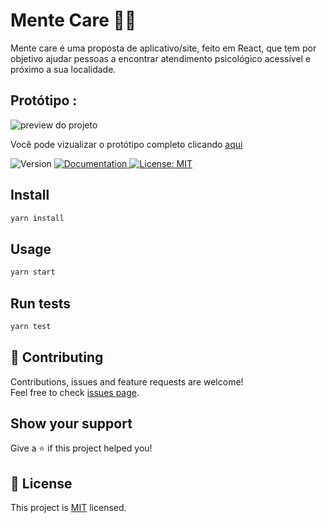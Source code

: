 # Mente Care 🧠💚

Mente care é uma proposta de aplicativo/site, feito em React, que tem por objetivo ajudar pessoas a encontrar atendimento psicológico acessível e próximo a sua localidade.

## Protótipo :

![preview do projeto ](https://i.imgur.com/L88q18g.png)

Você pode vizualizar o protótipo completo clicando [aqui](https://www.figma.com/file/dElt7SMVeUHFYhvZ8SoTLQ/Mente-care?node-id=0%3A1)

<p>
  <img alt="Version" src="https://img.shields.io/badge/version-0.1.0-blue.svg?cacheSeconds=2592000" />
  <a href="https://opensource.org/licenses/MIT" target="_blank">
    <img alt="Documentation" src="https://img.shields.io/badge/documentation-yes-brightgreen.svg" />
  </a>
  <a href="https://opensource.org/licenses/MIT" target="_blank">
    <img alt="License: MIT" src="https://img.shields.io/badge/License-MIT-yellow.svg" />
  </a>
</p>

## Install

```sh
yarn install
```

## Usage

```sh
yarn start
```

## Run tests

```sh
yarn test
```

## 🤝 Contributing

Contributions, issues and feature requests are welcome!<br />Feel free to check [issues page](https://github.com/rede-cidada/mente-care/issues).

## Show your support

Give a ⭐️ if this project helped you!

## 📝 License

This project is [MIT](https://opensource.org/licenses/MIT) licensed.
